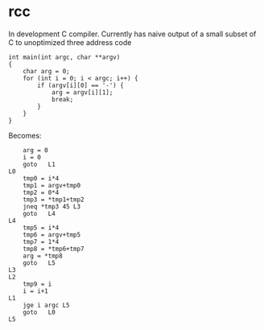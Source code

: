 # rcc
In development C compiler.
Currently has naive output of a small subset of C to unoptimized three address code

```
int main(int argc, char **argv)
{
	char arg = 0;
	for (int i = 0; i < argc; i++) {
		if (argv[i][0] == '-') { 
			arg = argv[i][1];
			break;
		}
	}
}

```

Becomes:

```
	arg = 0
	i = 0
	goto   L1
L0
	tmp0 = i*4
	tmp1 = argv+tmp0
	tmp2 = 0*4
	tmp3 = *tmp1+tmp2
	jneq *tmp3 45 L3
	goto   L4
L4
	tmp5 = i*4
	tmp6 = argv+tmp5
	tmp7 = 1*4
	tmp8 = *tmp6+tmp7
	arg = *tmp8
	goto   L5
L3
L2
	tmp9 = i
	i = i+1
L1
	jge i argc L5
	goto   L0
L5

```
